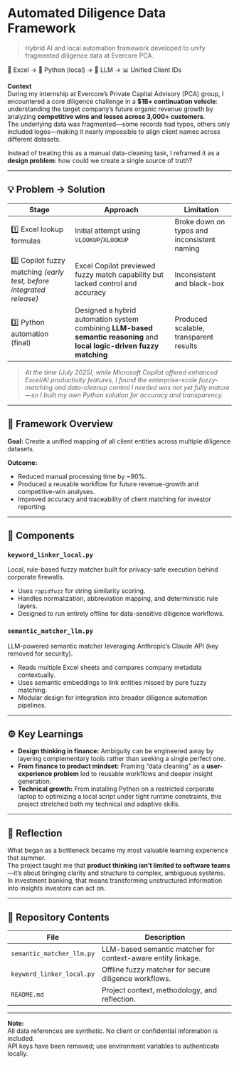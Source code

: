 # Automated Diligence Data Framework
> Hybrid AI and local automation framework developed to unify fragmented diligence data at Evercore PCA.

🧱 Excel → 🧮 Python (local) → 🤖 LLM → 📊 Unified Client IDs

**Context**  
During my internship at Evercore’s Private Capital Advisory (PCA) group, I encountered a core diligence challenge in a **$1B+ continuation vehicle**: understanding the target company’s future organic revenue growth by analyzing **competitive wins and losses across 3,000+ customers**.  
The underlying data was fragmented—some records had typos, others only included logos—making it nearly impossible to align client names across different datasets.

Instead of treating this as a manual data-cleaning task, I reframed it as a **design problem**: how could we create a single source of truth?

---

## 💡 Problem → Solution

| Stage | Approach | Limitation |
|-------|-----------|------------|
| 1️⃣ Excel lookup formulas | Initial attempt using `VLOOKUP`/`XLOOKUP` | Broke down on typos and inconsistent naming |
| 2️⃣ Copilot fuzzy matching *(early test, before integrated release)* | Excel Copilot previewed fuzzy match capability but lacked control and accuracy | Inconsistent and black-box |
| 3️⃣ Python automation (final) | Designed a hybrid automation system combining **LLM-based semantic reasoning** and **local logic-driven fuzzy matching** | Produced scalable, transparent results |

> *At the time (July 2025), while Microsoft Copilot offered enhanced Excel/AI productivity features, I found the enterprise-scale fuzzy-matching and data-cleanup control I needed was not yet fully mature—so I built my own Python solution for accuracy and transparency.*

---

## 🧩 Framework Overview

**Goal:** Create a unified mapping of all client entities across multiple diligence datasets.


**Outcome:**  
- Reduced manual processing time by ~90%.  
- Produced a reusable workflow for future revenue-growth and competitive-win analyses.  
- Improved accuracy and traceability of client matching for investor reporting.

---

## 🧠 Components

### `keyword_linker_local.py`
Local, rule-based fuzzy matcher built for privacy-safe execution behind corporate firewalls.  
- Uses `rapidfuzz` for string similarity scoring.  
- Handles normalization, abbreviation mapping, and deterministic rule layers.  
- Designed to run entirely offline for data-sensitive diligence workflows.

### `semantic_matcher_llm.py`
LLM-powered semantic matcher leveraging Anthropic’s Claude API (key removed for security).  
- Reads multiple Excel sheets and compares company metadata contextually.  
- Uses semantic embeddings to link entities missed by pure fuzzy matching.  
- Modular design for integration into broader diligence automation pipelines.

---

## ⚙️ Key Learnings

- **Design thinking in finance:** Ambiguity can be engineered away by layering complementary tools rather than seeking a single perfect one.  
- **From finance to product mindset:** Framing “data cleaning” as a **user-experience problem** led to reusable workflows and deeper insight generation.  
- **Technical growth:** From installing Python on a restricted corporate laptop to optimizing a local script under tight runtime constraints, this project stretched both my technical and adaptive skills.

---

## 📘 Reflection

What began as a bottleneck became my most valuable learning experience that summer.  
The project taught me that **product thinking isn’t limited to software teams**—it’s about bringing clarity and structure to complex, ambiguous systems. In investment banking, that means transforming unstructured information into insights investors can act on.

---

## 🔗 Repository Contents
| File | Description |
|------|--------------|
| `semantic_matcher_llm.py` | LLM-based semantic matcher for context-aware entity linkage. |
| `keyword_linker_local.py` | Offline fuzzy matcher for secure diligence workflows. |
| `README.md` | Project context, methodology, and reflection. |

---

**Note:**  
All data references are synthetic. No client or confidential information is included.  
API keys have been removed; use environment variables to authenticate locally.
